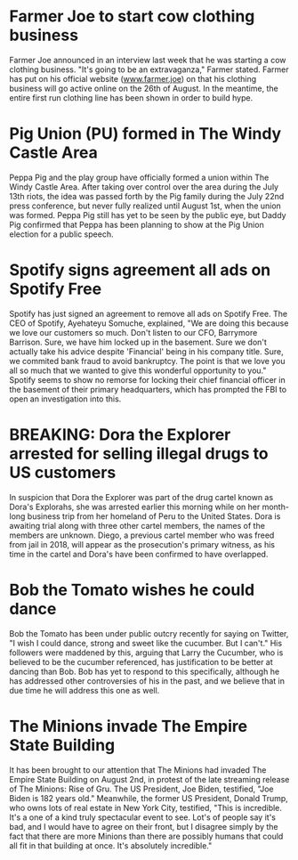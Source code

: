 # Farmer Joe to start cow clothing business
Farmer Joe announced in an interview last week that he was starting a cow clothing business. "It's going to be an extravaganza," Farmer stated. Farmer has put on his official website (www.farmer.joe) on that his clothing business will go active online on the 26th of August. In the meantime, the entire first run clothing line has been shown in order to build hype.
# Pig Union (PU) formed in The Windy Castle Area
Peppa Pig and the play group have officially formed a union within The Windy Castle Area. After taking over control over the area during the July 13th riots, the idea was passed forth by the Pig family during the July 22nd press conference, but never fully realized until August 1st, when the union was formed. Peppa Pig still has yet to be seen by the public eye, but Daddy Pig confirmed that Peppa has been planning to show at the Pig Union election for a public speech.
# Spotify signs agreement all ads on Spotify Free
Spotify has just signed an agreement to remove all ads on Spotify Free. The CEO of Spotify, Ayehateyu Somuche, explained, "We are doing this because we love our customers so much. Don't listen to our CFO, Barrymore Barrison. Sure, we have him locked up in the basement. Sure we don't actually take his advice despite 'Financial' being in his company title. Sure, we commited bank fraud to avoid bankruptcy. The point is that we love you all so much that we wanted to give this wonderful opportunity to you." Spotify seems to show no remorse for locking their chief financial officer in the basement of their primary headquarters, which has prompted the FBI to open an investigation into this.
# BREAKING: Dora the Explorer arrested for selling illegal drugs to US customers
In suspicion that Dora the Explorer was part of the drug cartel known as Dora's Explorahs, she was arrested earlier this morning while on her month-long business trip from her homeland of Peru to the United States. Dora is awaiting trial along with three other cartel members, the names of the members are unknown. Diego, a previous cartel member who was freed from jail in 2018, will appear as the prosecution's primary witness, as his time in the cartel and Dora's have been confirmed to have overlapped.
# Bob the Tomato wishes he could dance
Bob the Tomato has been under public outcry recently for saying on Twitter, "I wish I could dance, strong and sweet like the cucumber. But I can't." His followers were maddened by this, arguing that Larry the Cucumber, who is believed to be the cucumber referenced, has justification to be better at dancing than Bob. Bob has yet to respond to this specifically, although he has addressed other controversies of his in the past, and we believe that in due time he will address this one as well.
# The Minions invade The Empire State Building
It has been brought to our attention that The Minions had invaded The Empire State Building on August 2nd, in protest of the late streaming release of The Minions: Rise of Gru. The US President, Joe Biden, testified, "Joe Biden is 182 years old." Meanwhile, the former US President, Donald Trump, who owns lots of real estate in New York City, testified, "This is incredible. It's a one of a kind truly spectacular event to see. Lot's of people say it's bad, and I would have to agree on their front, but I disagree simply by the fact that there are more Minions than there are possibly humans that could all fit in that building at once. It's absolutely incredible."
